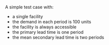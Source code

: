 A simple test case with:

 - a single facility
 - the demand in each period is 100 units
 - the facility is always accessible
 - the primary lead time is one period
 - the mean secondary lead time is two periods

